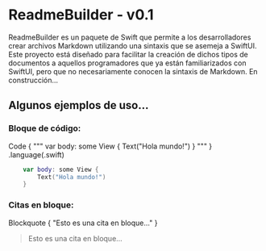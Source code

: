 # ReadmeBuilder - v0.1  

ReadmeBuilder es un paquete de Swift que permite a los desarrolladores crear archivos Markdown utilizando una sintaxis que se asemeja a SwiftUI. Este proyecto está diseñado para facilitar la creación de dichos tipos de documentos a aquellos programadores que ya están familiarizados con SwiftUI, pero que no necesariamente conocen la sintaxis de Markdown. En construcción...  
## Algunos ejemplos de uso...  

### Bloque de código:  

Code {
    """
        var body: some View {
            Text("Hola mundo!")
        }
    """
}
.language(.swift)  
```swift
    var body: some View {
        Text("Hola mundo!")
    }
```

### Citas en bloque:  

Blockquote { "Esto es una cita en bloque..." }  
> Esto es una cita en bloque...  
